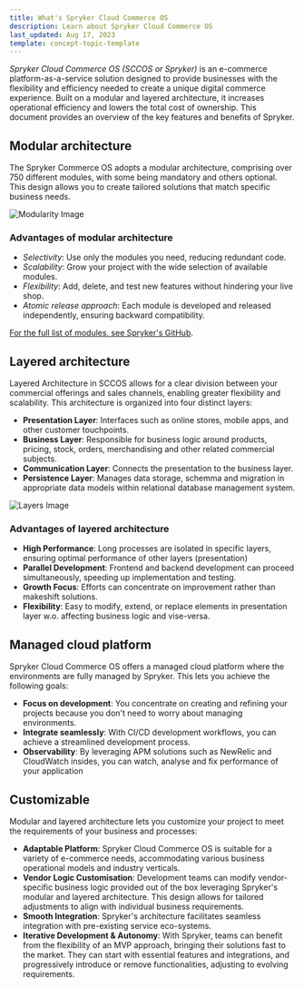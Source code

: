 ```yaml
---
title: What's Spryker Cloud Commerce OS
description: Learn about Spryker Cloud Commerce OS
last_updated: Aug 17, 2023
template: concept-topic-template
---
```


*Spryker Cloud Commerce OS (SCCOS or Spryker)* is an e-commerce platform-as-a-service solution designed to provide businesses with the flexibility and efficiency needed to create a unique digital commerce experience. Built on a modular and layered architecture, it increases operational efficiency and lowers the total cost of ownership. This document provides an overview of the key features and benefits of Spryker.

## Modular architecture

The Spryker Commerce OS adopts a modular architecture, comprising over 750 different modules, with some being mandatory and others optional. This design allows you to create tailored solutions that match specific business needs.

![Modularity Image](https://spryker.s3.eu-central-1.amazonaws.com/docs/About/About+Spryker/modularity_transparent.png)

### Advantages of modular architecture

* *Selectivity*: Use only the modules you need, reducing redundant code.
* *Scalability*: Grow your project with the wide selection of available modules.
* *Flexibility*: Add, delete, and test new features without hindering your live shop.
* *Atomic release approach*: Each module is developed and released independently, ensuring backward compatibility.

[For the full list of modules, see Spryker's GitHub](https://github.com/spryker).

## Layered architecture

Layered Architecture in SCCOS allows for a clear division between your commercial offerings and sales channels, enabling greater flexibility and scalability. This architecture is organized into four distinct layers:

* **Presentation Layer**: Interfaces such as online stores, mobile apps, and other customer touchpoints.
* **Business Layer**: Responsible for business logic around products, pricing, stock, orders, merchandising and other related commercial subjects.
* **Communication Layer**: Connects the presentation to the business layer.
* **Persistence Layer**: Manages data storage, schemma and migration in appropriate data models within relational database management system.

![Layers Image](https://spryker.s3.eu-central-1.amazonaws.com/docs/About/About+Spryker/spryker_layers_s.png)

### Advantages of layered architecture

* **High Performance**: Long processes are isolated in specific layers, ensuring optimal performance of other layers (presentation)
* **Parallel Development**: Frontend and backend development can proceed simultaneously, speeding up implementation and testing.
* **Growth Focus**: Efforts can concentrate on improvement rather than makeshift solutions.
* **Flexibility**: Easy to modify, extend, or replace elements in presentation layer w.o. affecting business logic and vise-versa.

## Managed cloud platform

Spryker Cloud Commerce OS offers a managed cloud platform where the environments are fully managed by Spryker. This lets you achieve the following goals:

* **Focus on development**:  You concentrate on creating and refining your projects because you don't need to worry about managing environments.
* **Integrate seamlessly**: With CI/CD development workflows, you can achieve a streamlined development process.
* **Observability**: By leveraging APM solutions such as NewRelic and CloudWatch insides, you can watch, analyse and fix performance of your application
<!-- Additional details about the managed cloud platform will be added here once obtained from the experts. -->

## Customizable

Modular and layered architecture lets you customize your project to meet the requirements of your business and processes:

* **Adaptable Platform**: Spryker Cloud Commerce OS is suitable for a variety of e-commerce needs, accommodating various business operational models and industry verticals.
* **Vendor Logic Customisation**: Development teams can modify vendor-specific business logic provided out of the box leveraging Spryker's modular and layered architecture. This design allows for tailored adjustments to align with individual business requirements.
* **Smooth Integration**: Spryker's architecture facilitates seamless integration with pre-existing service eco-systems.
* **Iterative Development & Autonomy**: With Spryker, teams can benefit from the flexibility of an MVP approach, bringing their solutions fast to the market. They can start with essential features and integrations, and progressively introduce or remove functionalities, adjusting to evolving requirements.

<!-- Additional information on customization options will be included here after gathering the information from the relevant experts. -->
